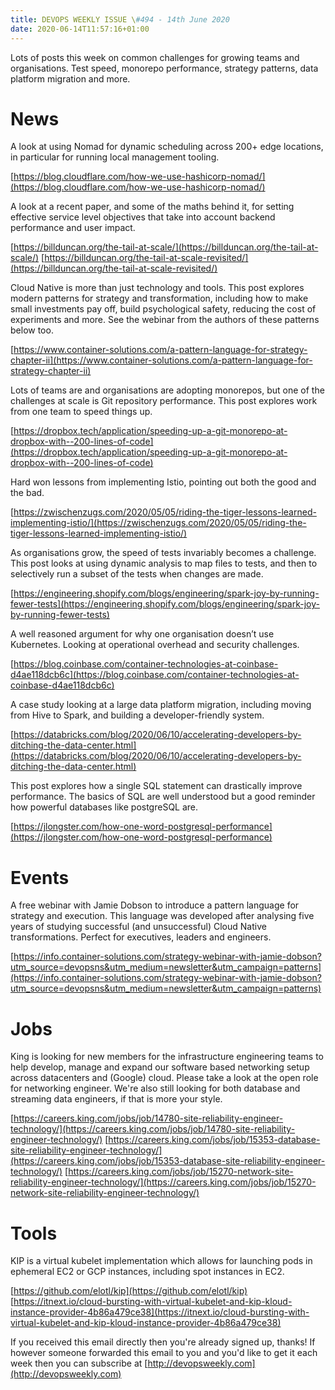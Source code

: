 ```yaml
---
title: DEVOPS WEEKLY ISSUE \#494 - 14th June 2020 
date: 2020-06-14T11:57:16+01:00
---
```


Lots of posts this week on common challenges for growing teams and organisations. Test speed, monorepo performance, strategy patterns, data platform migration and more.


News
====

A look at using Nomad for dynamic scheduling across 200+ edge locations, in particular for running local management tooling.

[https://blog.cloudflare.com/how-we-use-hashicorp-nomad/](https://blog.cloudflare.com/how-we-use-hashicorp-nomad/)


A look at a recent paper, and some of the maths behind it, for setting effective service level objectives that take into account backend performance and user impact.

[https://billduncan.org/the-tail-at-scale/](https://billduncan.org/the-tail-at-scale/)
[https://billduncan.org/the-tail-at-scale-revisited/](https://billduncan.org/the-tail-at-scale-revisited/)


Cloud Native is more than just technology and tools. This post explores modern patterns for strategy and transformation, including how to make small investments pay off, build psychological safety, reducing the cost of experiments and more. See the webinar from the authors of these patterns below too.

[https://www.container-solutions.com/a-pattern-language-for-strategy-chapter-ii](https://www.container-solutions.com/a-pattern-language-for-strategy-chapter-ii)


Lots of teams are and organisations are adopting monorepos, but one of the challenges at scale is Git repository performance. This post explores work from one team to speed things up.

[https://dropbox.tech/application/speeding-up-a-git-monorepo-at-dropbox-with--200-lines-of-code](https://dropbox.tech/application/speeding-up-a-git-monorepo-at-dropbox-with--200-lines-of-code)


Hard won lessons from implementing Istio, pointing out both the good and the bad.

[https://zwischenzugs.com/2020/05/05/riding-the-tiger-lessons-learned-implementing-istio/](https://zwischenzugs.com/2020/05/05/riding-the-tiger-lessons-learned-implementing-istio/)


As organisations grow, the speed of tests invariably becomes a challenge. This post looks at using dynamic analysis to map files to tests, and then to selectively run a subset of the tests when changes are made.

[https://engineering.shopify.com/blogs/engineering/spark-joy-by-running-fewer-tests](https://engineering.shopify.com/blogs/engineering/spark-joy-by-running-fewer-tests)


A well reasoned argument for why one organisation doesn’t use Kubernetes. Looking at operational overhead and security challenges.

[https://blog.coinbase.com/container-technologies-at-coinbase-d4ae118dcb6c](https://blog.coinbase.com/container-technologies-at-coinbase-d4ae118dcb6c)


A case study looking at a large data platform migration, including moving from Hive to Spark, and building a developer-friendly system.

[https://databricks.com/blog/2020/06/10/accelerating-developers-by-ditching-the-data-center.html](https://databricks.com/blog/2020/06/10/accelerating-developers-by-ditching-the-data-center.html)


This post explores how a single SQL statement can drastically improve performance. The basics of SQL are well understood but a good reminder how powerful databases like postgreSQL are.

[https://jlongster.com/how-one-word-postgresql-performance](https://jlongster.com/how-one-word-postgresql-performance)


Events
======

A free webinar with Jamie Dobson to introduce a pattern language for strategy and execution. This language was developed after analysing five years of studying successful (and unsuccessful) Cloud Native transformations. Perfect for executives, leaders and engineers.

[https://info.container-solutions.com/strategy-webinar-with-jamie-dobson?utm_source=devopsns&utm_medium=newsletter&utm_campaign=patterns](https://info.container-solutions.com/strategy-webinar-with-jamie-dobson?utm_source=devopsns&utm_medium=newsletter&utm_campaign=patterns)


Jobs
====

King is looking for new members for the infrastructure engineering teams to help develop, manage and expand our software based networking setup across datacenters and (Google) cloud. Please take a look at the open role for networking engineer. We're also still looking for both database and streaming data engineers, if that is more your style.

[https://careers.king.com/jobs/job/14780-site-reliability-engineer-technology/](https://careers.king.com/jobs/job/14780-site-reliability-engineer-technology/)
[https://careers.king.com/jobs/job/15353-database-site-reliability-engineer-technology/](https://careers.king.com/jobs/job/15353-database-site-reliability-engineer-technology/)
[https://careers.king.com/jobs/job/15270-network-site-reliability-engineer-technology/](https://careers.king.com/jobs/job/15270-network-site-reliability-engineer-technology/)



Tools
=====

KIP is a virtual kubelet implementation which allows for launching pods in ephemeral EC2 or GCP instances, including spot instances in EC2.

[https://github.com/elotl/kip](https://github.com/elotl/kip)
[https://itnext.io/cloud-bursting-with-virtual-kubelet-and-kip-kloud-instance-provider-4b86a479ce38](https://itnext.io/cloud-bursting-with-virtual-kubelet-and-kip-kloud-instance-provider-4b86a479ce38)



If you received this email directly then you're already signed up, thanks! If however someone forwarded this email to you and you'd like to get it each week then you can subscribe at [http://devopsweekly.com](http://devopsweekly.com)

